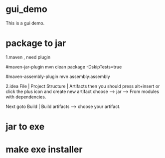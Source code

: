 # gui_demo

This is a gui demo.


# package to jar
1.maven , need plugin

#maven-jar-plugin
mvn clean package -DskipTests=true

#maven-assembly-plugin
mvn assembly:assembly

2.idea
File | Project Structure | Artifacts then you should press alt+insert or click the plus icon and create new artifact choose --> jar --> From modules with dependencies.

Next goto Build | Build artifacts --> choose your artifact.


# jar to exe


# make exe installer
